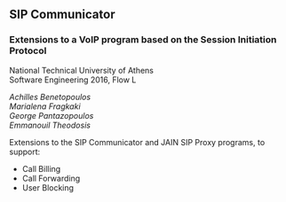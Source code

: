 ## SIP Communicator
### Extensions to a VoIP program based on the Session Initiation Protocol

National Technical University of Athens   
Software Engineering 2016, Flow L

_Achilles Benetopoulos_   
_Marialena Fragkaki_   
_George Pantazopoulos_   
_Emmanouil Theodosis_   


Extensions to the SIP Communicator and JAIN SIP Proxy programs, to support:
* Call Billing
* Call Forwarding
* User Blocking
